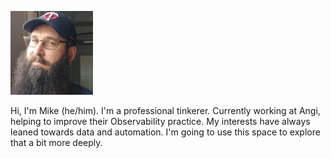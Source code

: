 ![me](images/me_smaller.jpg)


Hi, I'm Mike (he/him). I'm a professional tinkerer. Currently working at Angi, helping to improve their Observability practice.
My interests have always leaned towards data and automation. I'm going to use this space to explore that a bit more deeply.
